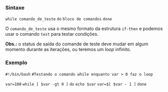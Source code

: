 ### Sintaxe
`while comando_de_teste`
`do`
	`bloco de comandos`
`done`

O `comando_de_teste` usa o mesmo formato da estrutura `if-then` e podemos usar o comando `test` para testar condições.

**Obs.:** o status de saída do comande de teste deve mudar em algum momento durante as iterações, ou teremos um *loop* infinito.

### Exemplo
`#!/bin/bash`
`#Testando o comando while enquanto var > 0 faz o loop`

`var=100`
`while [ $var -gt 0 ]`
`do`
	`echo $var`
	`var=$[ $var - 1 ]`
`done`
